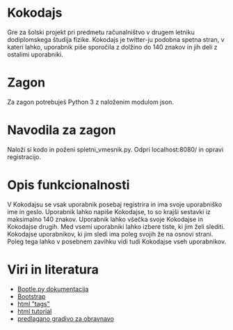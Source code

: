 # Kokodajs
Gre za šolski projekt pri predmetu računalništvo v drugem letniku dodiplomskega študija fizike. Kokodajs je twitter-ju podobna spetna stran, v kateri lahko, uporabnik piše sporočila z dolžino do 140 znakov in jih deli z ostalimi uporabniki.

# Zagon
Za zagon potrebuješ Python 3 z naloženim modulom json.

# Navodila za zagon

Naloži si kodo in poženi spletni_vmesnik.py. Odpri localhost:8080/ in opravi registracijo.


# Opis funkcionalnosti
V Kokodajsu se vsak uporabnik posebaj registrira in ima svoje uporabniško ime in geslo. Uporabnik lahko napiše Kokodajse, to so krajši sestavki iz maksimalno 140 znakov. Uporabnik lahko všečka svoje Kokodajse in Kokodajse drugih. Med vsemi uporabniki lahko izbere tiste, ki jim želi slediti. Kokodajse uporabnikov, ki jim sledi ima poleg svojih že na osnovi strani. Poleg tega lahko v posebnem zavihku vidi tudi Kokodajse vseh uporabnikov. 

# Viri in literatura

- [Bootle.py dokumentacija](https://bottlepy.org/docs/dev/)
- [Bootstrap](https://getbootstrap.com/docs/5.0/getting-started/introduction/)
- [html "tags" ](https://www.w3schools.com/tags/default.asp)
- [html tutorial](https://www.youtube.com/watch?v=UB1O30fR-EE)
- [predlagano gradivo za obravnavo](https://ucilnica.fmf.uni-lj.si/mod/page/view.php?id=43035)